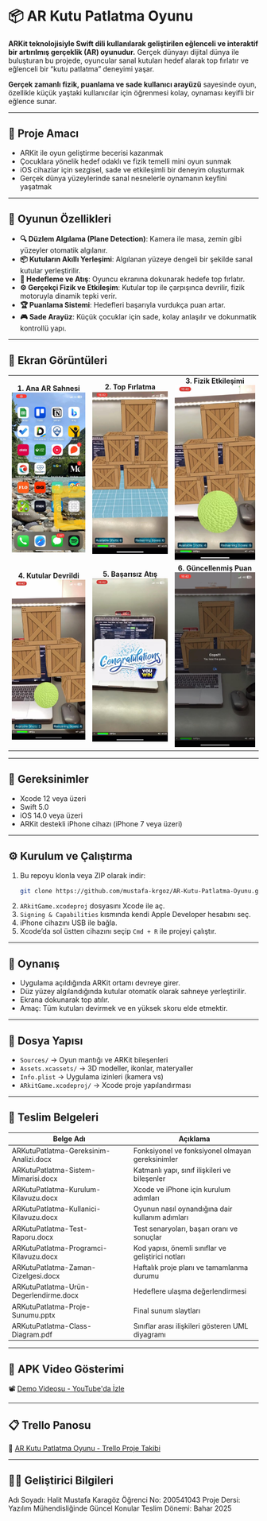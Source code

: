 # 📦 AR Kutu Patlatma Oyunu

**ARKit teknolojisiyle Swift dili kullanılarak geliştirilen eğlenceli ve interaktif bir artırılmış gerçeklik (AR) oyunudur.** Gerçek dünyayı dijital dünya ile buluşturan bu projede, oyuncular sanal kutuları hedef alarak top fırlatır ve eğlenceli bir “kutu patlatma” deneyimi yaşar.  

**Gerçek zamanlı fizik, puanlama ve sade kullanıcı arayüzü** sayesinde oyun, özellikle küçük yaştaki kullanıcılar için öğrenmesi kolay, oynaması keyifli bir eğlence sunar.

---

## 🎯 Proje Amacı

- ARKit ile oyun geliştirme becerisi kazanmak  
- Çocuklara yönelik hedef odaklı ve fizik temelli mini oyun sunmak  
- iOS cihazlar için sezgisel, sade ve etkileşimli bir deneyim oluşturmak  
- Gerçek dünya yüzeylerinde sanal nesnelerle oynamanın keyfini yaşatmak  

---

## 🚀 Oyunun Özellikleri

- **🔍 Düzlem Algılama (Plane Detection)**: Kamera ile masa, zemin gibi yüzeyler otomatik algılanır.
- **📦 Kutuların Akıllı Yerleşimi**: Algılanan yüzeye dengeli bir şekilde sanal kutular yerleştirilir.
- **🎯 Hedefleme ve Atış**: Oyuncu ekranına dokunarak hedefe top fırlatır.
- **⚙️ Gerçekçi Fizik ve Etkileşim**: Kutular top ile çarpışınca devrilir, fizik motoruyla dinamik tepki verir.
- **🏆 Puanlama Sistemi**: Hedefleri başarıyla vurdukça puan artar.
- **🎮 Sade Arayüz**: Küçük çocuklar için sade, kolay anlaşılır ve dokunmatik kontrollü yapı.

---

## 📸 Ekran Görüntüleri

<div align="center">

<table>
  <tr>
    <td align="center">
      <strong>1. Ana AR Sahnesi</strong><br>
      <img src="screenshots/1.jpeg" width="200"/>
    </td>
    <td align="center">
      <strong>2. Top Fırlatma</strong><br>
      <img src="screenshots/2.jpeg" width="200"/>
    </td>
    <td align="center">
      <strong>3. Fizik Etkileşimi</strong><br>
      <img src="screenshots/3.jpeg" width="200"/>
    </td>
  </tr>
  <tr>
    <td align="center">
      <strong>4. Kutular Devrildi</strong><br>
      <img src="screenshots/4.jpeg" width="200"/>
    </td>
    <td align="center">
      <strong>5. Başarısız Atış</strong><br>
      <img src="screenshots/5.jpeg" width="200"/>
    </td>
    <td align="center">
      <strong>6. Güncellenmiş Puan</strong><br>
      <img src="screenshots/6.jpeg" width="200"/>
    </td>
  </tr>
</table>

</div>

---

## 🧰 Gereksinimler

- Xcode 12 veya üzeri  
- Swift 5.0  
- iOS 14.0 veya üzeri  
- ARKit destekli iPhone cihazı (iPhone 7 veya üzeri)

---

## ⚙️ Kurulum ve Çalıştırma

1. Bu repoyu klonla veya ZIP olarak indir:
   ```bash
   git clone https://github.com/mustafa-krgoz/AR-Kutu-Patlatma-Oyunu.git
   ```
2. `ARkitGame.xcodeproj` dosyasını Xcode ile aç.
3. `Signing & Capabilities` kısmında kendi Apple Developer hesabını seç.
4. iPhone cihazını USB ile bağla.
5. Xcode’da sol üstten cihazını seçip `Cmd + R` ile projeyi çalıştır.

---

## 📱 Oynanış

- Uygulama açıldığında ARKit ortamı devreye girer.
- Düz yüzey algılandığında kutular otomatik olarak sahneye yerleştirilir.
- Ekrana dokunarak top atılır.
- Amaç: Tüm kutuları devirmek ve en yüksek skoru elde etmektir.

---

## 📁 Dosya Yapısı

- `Sources/` → Oyun mantığı ve ARKit bileşenleri  
- `Assets.xcassets/` → 3D modeller, ikonlar, materyaller  
- `Info.plist` → Uygulama izinleri (kamera vs)  
- `ARkitGame.xcodeproj/` → Xcode proje yapılandırması

---

## 📄 Teslim Belgeleri

| Belge Adı | Açıklama |
|-----------|----------|
| ARKutuPatlatma-Gereksinim-Analizi.docx | Fonksiyonel ve fonksiyonel olmayan gereksinimler |
| ARKutuPatlatma-Sistem-Mimarisi.docx | Katmanlı yapı, sınıf ilişkileri ve bileşenler |
| ARKutuPatlatma-Kurulum-Kilavuzu.docx | Xcode ve iPhone için kurulum adımları |
| ARKutuPatlatma-Kullanici-Kilavuzu.docx | Oyunun nasıl oynandığına dair kullanım adımları |
| ARKutuPatlatma-Test-Raporu.docx | Test senaryoları, başarı oranı ve sonuçlar |
| ARKutuPatlatma-Programci-Kilavuzu.docx | Kod yapısı, önemli sınıflar ve geliştirici notları |
| ARKutuPatlatma-Zaman-Cizelgesi.docx | Haftalık proje planı ve tamamlanma durumu |
| ARKutuPatlatma-Urün-Degerlendirme.docx | Hedeflere ulaşma değerlendirmesi |
| ARKutuPatlatma-Proje-Sunumu.pptx | Final sunum slaytları |
| ARKutuPatlatma-Class-Diagram.pdf | Sınıflar arası ilişkileri gösteren UML diyagramı |

---

## 🎥 APK Video Gösterimi

📽️ [Demo Videosu - YouTube'da İzle](https://www.youtube.com/shorts/yshWJ_DEKjo)

---

## 📋 Trello Panosu

📌 [AR Kutu Patlatma Oyunu - Trello Proje Takibi](https://trello.com/b/7gjRe2zo/ar-kutu-patlatma-oyunu-proje-takibi)

---

## 👨‍🎓 Geliştirici Bilgileri

Adı Soyadı: Halit Mustafa Karagöz
Öğrenci No: 200541043
Proje Dersi: Yazılım Mühendisliğinde Güncel Konular
Teslim Dönemi: Bahar 2025
